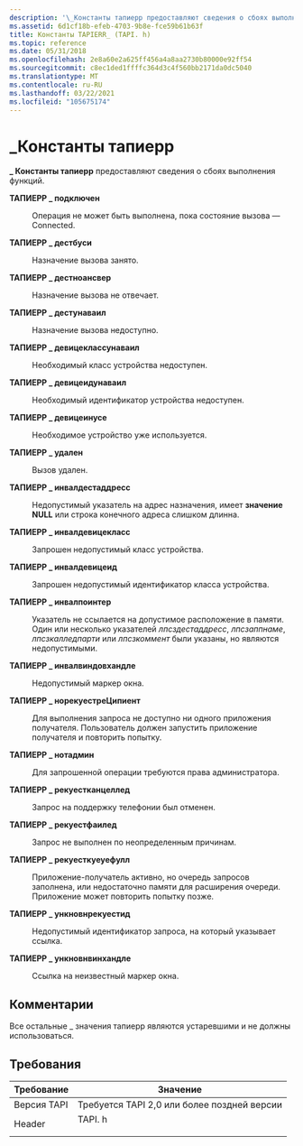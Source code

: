 ```yaml
---
description: '\_Константы тапиерр предоставляют сведения о сбоях выполнения функций.'
ms.assetid: 6d1cf18b-efeb-4703-9b8e-fce59b61b63f
title: Константы TAPIERR_ (TAPI. h)
ms.topic: reference
ms.date: 05/31/2018
ms.openlocfilehash: 2e8a60e2a625ff456a4a8aa2730b80000e92ff54
ms.sourcegitcommit: c8ec1ded1ffffc364d3c4f560bb2171da0dc5040
ms.translationtype: MT
ms.contentlocale: ru-RU
ms.lasthandoff: 03/22/2021
ms.locfileid: "105675174"
---
```

# <a name="tapierr_-constants"></a>\_Константы тапиерр

**\_ Константы тапиерр** предоставляют сведения о сбоях выполнения функций.

<dl> <dt>

<span id="TAPIERR_CONNECTED"></span><span id="tapierr_connected"></span>**ТАПИЕРР \_ подключен**
</dt> <dd> <dl> <dt>



Операция не может быть выполнена, пока состояние вызова — Connected.


</dt> </dl> </dd> <dt>

<span id="TAPIERR_DESTBUSY"></span><span id="tapierr_destbusy"></span>**ТАПИЕРР \_ дестбуси**
</dt> <dd> <dl> <dt>



Назначение вызова занято.


</dt> </dl> </dd> <dt>

<span id="TAPIERR_DESTNOANSWER"></span><span id="tapierr_destnoanswer"></span>**ТАПИЕРР \_ дестноансвер**
</dt> <dd> <dl> <dt>



Назначение вызова не отвечает.


</dt> </dl> </dd> <dt>

<span id="TAPIERR_DESTUNAVAIL"></span><span id="tapierr_destunavail"></span>**ТАПИЕРР \_ дестунаваил**
</dt> <dd> <dl> <dt>



Назначение вызова недоступно.


</dt> </dl> </dd> <dt>

<span id="TAPIERR_DEVICECLASSUNAVAIL"></span><span id="tapierr_deviceclassunavail"></span>**ТАПИЕРР \_ девицеклассунаваил**
</dt> <dd> <dl> <dt>



Необходимый класс устройства недоступен.


</dt> </dl> </dd> <dt>

<span id="TAPIERR_DEVICEIDUNAVAIL"></span><span id="tapierr_deviceidunavail"></span>**ТАПИЕРР \_ девицеидунаваил**
</dt> <dd> <dl> <dt>



Необходимый идентификатор устройства недоступен.


</dt> </dl> </dd> <dt>

<span id="TAPIERR_DEVICEINUSE"></span><span id="tapierr_deviceinuse"></span>**ТАПИЕРР \_ девицеинусе**
</dt> <dd> <dl> <dt>



Необходимое устройство уже используется.


</dt> </dl> </dd> <dt>

<span id="TAPIERR_DROPPED"></span><span id="tapierr_dropped"></span>**ТАПИЕРР \_ удален**
</dt> <dd> <dl> <dt>



Вызов удален.


</dt> </dl> </dd> <dt>

<span id="TAPIERR_INVALDESTADDRESS"></span><span id="tapierr_invaldestaddress"></span>**ТАПИЕРР \_ инвалдестаддресс**
</dt> <dd> <dl> <dt>



Недопустимый указатель на адрес назначения, имеет **значение NULL** или строка конечного адреса слишком длинна.


</dt> </dl> </dd> <dt>

<span id="TAPIERR_INVALDEVICECLASS"></span><span id="tapierr_invaldeviceclass"></span>**ТАПИЕРР \_ инвалдевицекласс**
</dt> <dd> <dl> <dt>



Запрошен недопустимый класс устройства.


</dt> </dl> </dd> <dt>

<span id="TAPIERR_INVALDEVICEID"></span><span id="tapierr_invaldeviceid"></span>**ТАПИЕРР \_ инвалдевицеид**
</dt> <dd> <dl> <dt>



Запрошен недопустимый идентификатор класса устройства.


</dt> </dl> </dd> <dt>

<span id="TAPIERR_INVALPOINTER"></span><span id="tapierr_invalpointer"></span>**ТАПИЕРР \_ инвалпоинтер**
</dt> <dd> <dl> <dt>



Указатель не ссылается на допустимое расположение в памяти. Один или несколько указателей *лпсздестаддресс*, *лпсзаппнаме*, *лпсзкалледпарти* или *лпсзкоммент* были указаны, но являются недопустимыми.


</dt> </dl> </dd> <dt>

<span id="TAPIERR_INVALWINDOWHANDLE"></span><span id="tapierr_invalwindowhandle"></span>**ТАПИЕРР \_ инвалвиндовхандле**
</dt> <dd> <dl> <dt>



Недопустимый маркер окна.


</dt> </dl> </dd> <dt>

<span id="TAPIERR_NOREQUESTRECIPIENT"></span><span id="tapierr_norequestrecipient"></span>**ТАПИЕРР \_ норекуестреЦипиент**
</dt> <dd> <dl> <dt>



Для выполнения запроса не доступно ни одного приложения получателя. Пользователь должен запустить приложение получателя и повторить попытку.


</dt> </dl> </dd> <dt>

<span id="TAPIERR_NOTADMIN"></span><span id="tapierr_notadmin"></span>**ТАПИЕРР \_ нотадмин**
</dt> <dd> <dl> <dt>



Для запрошенной операции требуются права администратора.


</dt> </dl> </dd> <dt>

<span id="TAPIERR_REQUESTCANCELLED"></span><span id="tapierr_requestcancelled"></span>**ТАПИЕРР \_ рекуестканцеллед**
</dt> <dd> <dl> <dt>



Запрос на поддержку телефонии был отменен.


</dt> </dl> </dd> <dt>

<span id="TAPIERR_REQUESTFAILED"></span><span id="tapierr_requestfailed"></span>**ТАПИЕРР \_ рекуестфаилед**
</dt> <dd> <dl> <dt>



Запрос не выполнен по неопределенным причинам.


</dt> </dl> </dd> <dt>

<span id="TAPIERR_REQUESTQUEUEFULL"></span><span id="tapierr_requestqueuefull"></span>**ТАПИЕРР \_ рекуесткуеуефулл**
</dt> <dd> <dl> <dt>



Приложение-получатель активно, но очередь запросов заполнена, или недостаточно памяти для расширения очереди. Приложение может повторить попытку позже.


</dt> </dl> </dd> <dt>

<span id="TAPIERR_UNKNOWNREQUESTID"></span><span id="tapierr_unknownrequestid"></span>**ТАПИЕРР \_ ункновнрекуестид**
</dt> <dd> <dl> <dt>



Недопустимый идентификатор запроса, на который указывает ссылка.


</dt> </dl> </dd> <dt>

<span id="TAPIERR_UNKNOWNWINHANDLE"></span><span id="tapierr_unknownwinhandle"></span>**ТАПИЕРР \_ ункновнвинхандле**
</dt> <dd> <dl> <dt>



Ссылка на неизвестный маркер окна.


</dt> </dl> </dd> </dl>

## <a name="remarks"></a>Комментарии

Все остальные \_ значения тапиерр являются устаревшими и не должны использоваться.

## <a name="requirements"></a>Требования



| Требование | Значение |
|-------------------------|-----------------------------------------------------------------------------------|
| Версия TAPI<br/> | Требуется TAPI 2,0 или более поздней версии<br/>                                             |
| Header<br/>       | <dl> <dt>TAPI. h</dt> </dl> |



 

 




